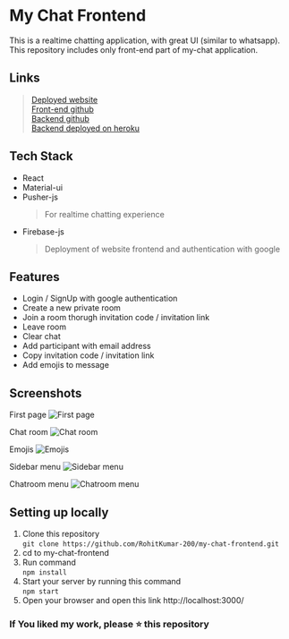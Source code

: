 # My Chat Frontend

This is a realtime chatting application, with great UI (similar to whatsapp).  
This repository includes only front-end part of my-chat application.

## Links
> [Deployed website](https://my-chat-289919.web.app)  
> [Front-end github](https://github.com/RohitKumar-200/my-chat-frontend)  
> [Backend github](https://github.com/RohitKumar-200/my-chat-backend)  
> [Backend deployed on heroku](https://my-chat-api.herokuapp.com)

## Tech Stack
* React
* Material-ui
* Pusher-js
  > For realtime chatting experience
* Firebase-js
  > Deployment of website frontend and authentication with google

## Features
* Login / SignUp with google authentication
* Create a new private room
* Join a room thorugh invitation code / invitation link
* Leave room
* Clear chat
* Add participant with email address
* Copy invitation code / invitation link
* Add emojis to message

## Screenshots
First page
![First page](https://ibb.co/3mkMmLY)

Chat room
![Chat room](https://ibb.co/jwwmhM3)

Emojis
![Emojis](https://ibb.co/GMv69BF)

Sidebar menu
![Sidebar menu](https://ibb.co/SPG2QPC)


Chatroom menu
![Chatroom menu](https://ibb.co/7VHpTHK)

## Setting up locally
1. Clone this repository  
` git clone https://github.com/RohitKumar-200/my-chat-frontend.git `
2. cd to my-chat-frontend
3. Run command  
`npm install`
4. Start your server by running this command  
`npm start`
5. Open your browser and open this link http://localhost:3000/

### If You liked my work, please ⭐ this repository
